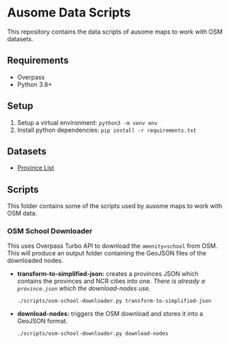 # Ausome Data Scripts
This repository contains the data scripts of ausome maps to work with OSM datasets.


## Requirements
- Overpass
- Python 3.8+

## Setup
1. Setup a virtual environment: `python3 -m venv env`
2. Install python dependencies: `pip install -r requirements.txt`

## Datasets
- [Province List](https://github.com/faeldon/philippines-json-maps)

## Scripts
This folder contains some of the scripts used by ausome maps to work with OSM data.

### OSM School Downloader
This uses Overpass Turbo API to download the `amenity=school` from OSM. This will produce an output folder containing the GeoJSON files of the downloaded nodes.
- **transform-to-simplified-json:** creates a provinces JSON which contains the provinces and NCR cities into one. _There is already a `province.json` which the download-nodes use._
    ```
    ./scripts/osm-school-downloader.py transform-to-simplified-json
    ```
- **download-nodes:** triggers the OSM download and stores it into a GeoJSON format.
   ```
   ./scripts/osm-school-downloader.py download-nodes
   ```
